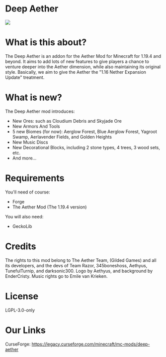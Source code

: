 # Deep Aether
![](https://media.discordapp.net/attachments/983858839269036053/985145208985485312/unknown.png?width=886&height=498)
# What is this about?

The Deep Aether is an addon for the Aether Mod for Minecraft for 1.19.4 and beyond.
It aims to add lots of new features to give players a chance to venture deeper into the Aether dimension, while also maintaining its original style.
Basically, we aim to give the Aether the "1.16 Nether Expansion Update" treatment.
 
 # What is new?

The Deep Aether mod introduces:
  - New Ores: such as Cloudium Debris and Skyjade Ore
  - New Armors And Tools
  - 5 new Biomes (for now): Aerglow Forest, Blue Aerglow Forest, Yagroot Swamp, Aerlavender Fields, and Golden Heights
  - New Music Discs
  - New Decorational Blocks, including 2 stone types, 4 trees, 3 wood sets, etc.
  - And more...

# Requirements

You'll need of course:
 - Forge
 - The Aether Mod (The 1.19.4 version)
 
 You will also need:
 - GeckoLib

 
# Credits

The rights to this mod belong to The Aether Team, (Gilded Games) and all its developers, and the devs of Team Razor, 345boneshoss, Aethyus, TunefulTurnip, and darksonic300. Logo by Aethyus, and background by EnderCristy. Music rights go to Emile van Krieken.


# License

LGPL-3.0-only


# Our Links

CurseForge: https://legacy.curseforge.com/minecraft/mc-mods/deep-aether
